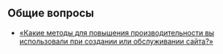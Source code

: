 ## Общие вопросы

* [«Какие методы для повышения производительности вы использовали при создании или обслуживании сайта?»](1.md)
